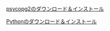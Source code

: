 [psycopg2のダウンロード＆インストール](https://github.com/xEurop4/DB_image/blob/master/md/python_DB.mdown)

[Pythonのダウンロード＆インストール](https://github.com/xEurop4/DB_image/blob/master/md/python_%20install.mdown)


